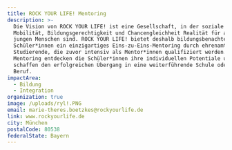 ```yaml
---
title: ROCK YOUR LIFE! Mentoring
description: >-
  Die Vision von ROCK YOUR LIFE! ist eine Gesellschaft, in der soziale
  Mobilität, Bildungsgerechtigkeit und Chancengleichheit Realität für alle
  jungen Menschen sind. ROCK YOUR LIFE! bietet deshalb bildungsbenachteiligten
  Schüler*innen ein einzigartiges Eins-zu-Eins-Mentoring durch ehrenamtliche
  Studierende, die zuvor intensiv als Mentor*innen qualifiziert werden. Durch
  Mentoring entdecken die Schüler*innen ihre individuellen Potentiale und
  schaffen den erfolgreichen Übergang in eine weiterführende Schule oder in den
  Beruf.
impactArea:
  - Bildung
  - Integration
organization: true
image: /uploads/ryl!.PNG
email: marie-theres.boetzkes@rockyourlife.de
link: www.rockyourlife.de
city: München
postalCode: 80538
federalState: Bayern
---
```


